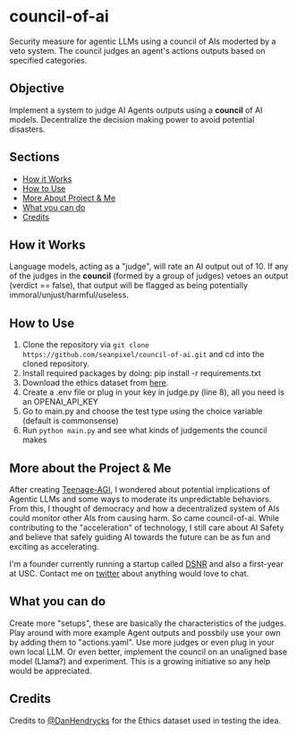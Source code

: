 # council-of-ai
Security measure for agentic LLMs using a council of AIs moderted by a veto system. The council judges an agent's actions outputs based on specified categories.

## Objective
Implement a system to judge AI Agents outputs using a **council** of AI models. Decentralize the decision making power to avoid potential disasters.


## Sections
- [How it Works](https://github.com/seanpixel/council-of-ai/blob/main/README.md#how-it-works)
- [How to Use](https://github.com/seanpixel/council-of-ai/blob/main/README.md#how-to-use)
- [More About Project & Me](https://github.com/seanpixel/council-of-ai/blob/main/README.md#https://github.com/seanpixel/Teenage-AGI#more-about-the-project--me)
- [What you can do](https://github.com/seanpixel/council-of-ai/blob/main/README.md#what-you-can-do)
- [Credits](https://github.com/seanpixel/council-of-ai/blob/main/README.md#credits)


## How it Works
Language models, acting as a "judge", will rate an AI output out of 10. If any of the judges in the **council** (formed by a group of judges) vetoes an output (verdict == false), that output will be flagged as being potentially immoral/unjust/harmful/useless. 


## How to Use
1. Clone the repository via `git clone https://github.com/seanpixel/council-of-ai.git` and cd into the cloned repository. 
2. Install required packages by doing: pip install -r requirements.txt
3. Download the ethics dataset from [here](https://people.eecs.berkeley.edu/~hendrycks/ethics.tar).
4. Create a .env file or plug in your key in judge.py (line 8), all you need is an OPENAI_API_KEY
5. Go to main.py and choose the test type using the choice variable (default is commonsense)
6. Run `python main.py` and see what kinds of judgements the council makes


## More about the Project & Me
After creating [Teenage-AGI](https://github.com/seanpixel/Teenage-AGI), I wondered about potential implications of Agentic LLMs and some ways to moderate its unpredictable behaviors. From this, I thought of democracy and how a decentralized system of AIs could monitor other AIs from causing harm. So came council-of-ai. While contributing to the "acceleration" of technology, I still care about AI Safety and believe that safely guiding AI towards the future can be as fun and exciting as accelerating. 

I'm a founder currently running a startup called [DSNR]([url](https://www.dsnr.ai/)) and also a first-year at USC. Contact me on [twitter](https://twitter.com/sean_pixel) about anything would love to chat.


## What you can do
Create more "setups", these are basically the characteristics of the judges. Play around with more example Agent outputs and possbily use your own by adding them to "actions.yaml". Use more judges or even plug in your own local LLM. Or even better, implement the council on an unaligned base model (Llama?) and experiment. This is a growing initiative so any help would be appreciated.


## Credits
Credits to [@DanHendrycks](https://twitter.com/DanHendrycks) for the Ethics dataset used in testing the idea.
